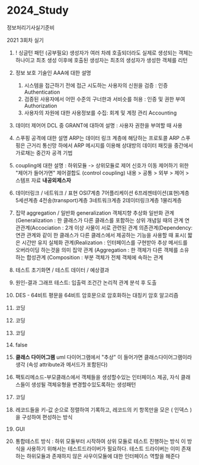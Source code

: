 # 2024_Study
정보처리기사실기준비



2021 3회차 실기 

1. ! 싱글턴 패턴 (공부필요)
  생성자가 여러 차례 호출되더라도 실제로 생성되는 객체는 하나이고 최초 생성 이후에 호출된 생성자는 최초의 생성자가 생성한 객체를 리턴

2. 정보 보호 기술인 AAA에 대한 설명
   1. 시스템을 접근하기 전에 접근 시도하는 사용자의 신원을 검증 : 인증 Authentication
   2. 검증된 사용자에서 어떤 수준의 구너한과 서비슷를 허용 : 인증 및 권한 부여 Authorization
   3. 사용자의 자원에 대한 사용정보를 수집: 회계 및 계정 관리 Accounting
  
3. 데이터 제어어 DCL 중 GRANT에 대하여 설명 : 사용자 권한을 부여할 때 사용
   
4. 스푸핑 공격에 대한 설명
  ARP는 데이터 링크 계층에 해당하는 프로토콜
  ARP 스푸핑은 근거리 통신망 하에서 ARP 메시지를 이용해 상대방의 데이터 패킷을 중간에서 가로채는 중간자 공격 기법

5. coupling에 대한 설명 : 하위모듈 -> 상위모듈로 제어 신호가 이동
   제어하기 위한 "제어가 들어가면" 제어결합도 (control coupling)
   내용 > 공통 > 외부 > 제어 > 스템프 자료 **내공외제스자**

6. 데이터링크 / 네트워크 / 표현
   OSI7계층
   7어플리케이션
   6프레젠테이션(표현)계층
   5세션계층
   4전송(transport)계층
   3네트워크계층
   2데이터링크계층
   1물리계층

7. 집약 aggregation / 일반화 generalization
  객체지향 추상화
  일반화 관계(Generalization : 한 클래스가 다른 클래스를 포함하는 상위 개념일 때의 관계
  연관관계(Accociation : 2개 이상 사물이 서로 관련된 관계
  의존관계(Dependency: 연관 관계와 같이 한 클래스가 다른 클레스에서 제공하는 기능을 사용할 때 표시( 짧은 시간만 유지
  실체화 관계(Realization : 인터페이스를 구현받아 추상 메서드를 오버라이딩 하는것을 의미
  집약 관계 (Aggregation : 한 객체가 다른 객체를 소유하는 
  합성관계 (Composition : 부분 객체가 전체 객체에 속하는 관계

8. 테스트 초기화면 / 테스트 데이터 / 예상결과

9. 원인-결과 그래프 테스트: 입출력 조건간 논리적 관계 분석 후 도출

10. DES - 64비트 평문을 64비트 암호문으로 암호화하는 대칭키 암호 알고리즘

11. 코딩
12. 코딩
13. 코딩
14. false
15. **클래스 다이어그램** uml 다이어그램에서 "추상" 이 들어가면 클래스다이어그램이라 생각 (속성 attribute과 메서드가 포함된다)

16. 팩토리메소드-부모클래스에서 객체들을 생성할수있는 인터페이스 제공, 자식 클래스들이 생성될 객체유형을 변경할수있도록하는 생성패턴

17. 코딩

18. 레코드들을 키-값 순으로 정렬하여 기록하고, 레코드의 키 항목만을 모은 ( 인덱스 )을 구성하여 편성하는 방식
19. GUI
20. 통합테스트 방식 : 하위 모듈부터 시작하여 상위 모듈로 테스트 진행하는 방식
    이 방식을 사용하기 위해서는 테스트드라이버가 필요하다.
    테스트 드라이버는 이미 존재하는 하위모듈과 존재하지 않은 사우이모듈에 대한 인터페이스 역할을 해준다


   
